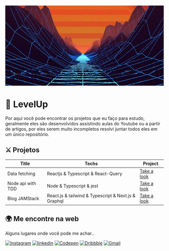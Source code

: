 ![Logo of the project](./docs/imagens/levelup.png)

# 🚀 LevelUp

Por aqui você pode encontrar os projetos que eu faço para estudo, geralmente eles são desenvolvidos assistindo aulas do Youtube ou a partir de artigos, por eles serem muito incompletos resolvi juntar todos eles em um único repositório.

## ⚔️ Projetos

|Title|Techs|Project|
|-----|-----|-------|
|Data fetching| Reactjs & Typescript & React-Query | <a href="./projects/data-fetching">Take a look</a>|
|Node api with TDD| Node & Typescript & jest | <a href="./projects/node-api-with-tdd">Take a look</a> |
| Blog JAMStack | React.js & tailwind & Typescript & Next.js & Graphql | <a href="./projects/app-jamstack">Take a look</a>|

## 🌍 Me encontre na web

  Alguns lugares onde você pode me achar..

<a href="https://www.instagram.com/lucasfernando.dev/" target="_blank" /><img src="https://img.shields.io/badge/Instagram-E4405F?style=for-the-badge&logo=instagram&logoColor=white" alt="Instagram"/></a>
<a href="https://www.linkedin.com/in/frontlucasfernandodev/" target="_blank" /><img src="https://img.shields.io/badge/LinkedIn-0077B5?style=for-the-badge&logo=linkedin&logoColor=white" alt="linkedin"/></a>
<a href="https://codepen.io/lucasfernandodev" target="_blank" /><img src="https://img.shields.io/badge/Codepen-000000?style=for-the-badge&logo=codepen&logoColor=white" alt="Codepen"/></a>
<a href="https://dribbble.com/lucasfernandodev"><img src="https://img.shields.io/badge/Dribbble-EA4C89?style=for-the-badge&logo=dribbble&logoColor=white" alt="Dribbble"/></a>
<a href="mailto:lucasfernando.dev@gmail.com" target="_blank" /><img src="https://img.shields.io/badge/Gmail-D14836?style=for-the-badge&logo=gmail&logoColor=white" alt="Gmail"/></a>
